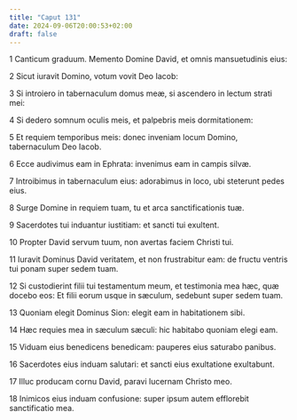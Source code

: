 ```yaml
---
title: "Caput 131"
date: 2024-09-06T20:00:53+02:00
draft: false
---
```



1 Canticum graduum. Memento Domine David, et omnis mansuetudinis eius:

2 Sicut iuravit Domino, votum vovit Deo Iacob:

3 Si introiero in tabernaculum domus meæ, si ascendero in lectum strati mei:

4 Si dedero somnum oculis meis, et palpebris meis dormitationem:

5 Et requiem temporibus meis: donec inveniam locum Domino, tabernaculum Deo Iacob.

6 Ecce audivimus eam in Ephrata: invenimus eam in campis silvæ.

7 Introibimus in tabernaculum eius: adorabimus in loco, ubi steterunt pedes eius.

8 Surge Domine in requiem tuam, tu et arca sanctificationis tuæ.

9 Sacerdotes tui induantur iustitiam: et sancti tui exultent.

10 Propter David servum tuum, non avertas faciem Christi tui.

11 Iuravit Dominus David veritatem, et non frustrabitur eam: de fructu ventris tui ponam super sedem tuam.

12 Si custodierint filii tui testamentum meum, et testimonia mea hæc, quæ docebo eos: Et filii eorum usque in sæculum, sedebunt super sedem tuam.

13 Quoniam elegit Dominus Sion: elegit eam in habitationem sibi.

14 Hæc requies mea in sæculum sæculi: hic habitabo quoniam elegi eam.

15 Viduam eius benedicens benedicam: pauperes eius saturabo panibus.

16 Sacerdotes eius induam salutari: et sancti eius exultatione exultabunt.

17 Illuc producam cornu David, paravi lucernam Christo meo.

18 Inimicos eius induam confusione: super ipsum autem efflorebit sanctificatio mea.

